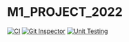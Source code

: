 # M1_PROJECT_2022
[![CI](https://github.com/SURYAPRAKASH126/M1_PROJECT_2022/actions/workflows/1main.yml/badge.svg)](https://github.com/SURYAPRAKASH126/M1_PROJECT_2022/actions/workflows/1main.yml)
[![Git Inspector](https://github.com/SURYAPRAKASH126/M1_PROJECT_2022/actions/workflows/git%20inspector.yml/badge.svg)](https://github.com/SURYAPRAKASH126/M1_PROJECT_2022/actions/workflows/git%20inspector.yml)
[![Unit Testing](https://github.com/SURYAPRAKASH126/M1_PROJECT_2022/actions/workflows/unit-test.yml/badge.svg)](https://github.com/SURYAPRAKASH126/M1_PROJECT_2022/actions/workflows/unit-test.yml)
